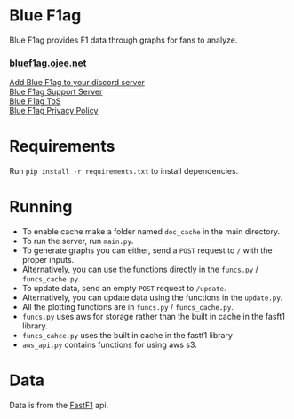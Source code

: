 # Blue F1ag

Blue F1ag provides F1 data through graphs for fans to analyze.

### [bluef1ag.ojee.net](https://bluef1ag.ojee.net)  
[Add Blue F1ag to your discord server](https://discord.com/oauth2/authorize?client_id=892359806898303036&permissions=534723947584&scope=bot)  
[Blue F1ag Support Server](https://discord.com/invite/uXY5Va4Jbb)  
[Blue F1ag ToS](https://bluef1ag.ojee.net/tos)  
[Blue F1ag Privacy Policy](https://bluef1ag.ojee.net/priv)  

# Requirements

Run `pip install -r requirements.txt` to install dependencies.

# Running

- To enable cache make a folder named `doc_cache` in the main directory.
- To run the server, run `main.py`.
- To generate graphs you can either, send a `POST` request to `/` with the proper inputs.
- Alternatively, you can use the functions directly in the `funcs.py` / `funcs_cache.py`.
- To update data, send an empty `POST` request to `/update`.
- Alternatively, you can update data using the functions in the `update.py`.
- All the plotting functions are in `funcs.py` / `funcs_cache.py`.
- `funcs.py` uses aws for storage rather than the built in cache in the fasft1 library.
- `funcs_cahce.py` uses the built in cache in the fastf1 library
- `aws_api.py` contains functions for using aws s3.

# Data

Data is from the [FastF1](https://github.com/theOehrly/Fast-F1) api.
